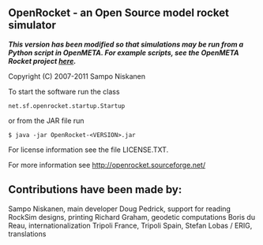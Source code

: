 
OpenRocket - an Open Source model rocket simulator
--------------------------------------------------
**_This version has been modified so that simulations may be run from a Python script in OpenMETA.
For example scripts, see the OpenMETA Rocket project [here](https://github.com/metamorph-inc/openmeta-rocket)._**

Copyright (C) 2007-2011  Sampo Niskanen

To start the software run the class 

    net.sf.openrocket.startup.Startup

or from the JAR file run

    $ java -jar OpenRocket-<VERSION>.jar
    

For license information see the file LICENSE.TXT.

For more information see http://openrocket.sourceforge.net/

Contributions have been made by:
--------------------------------

Sampo Niskanen, main developer
Doug Pedrick, support for reading RockSim designs, printing
Richard Graham, geodetic computations
Boris du Reau, internationalization
Tripoli France, Tripoli Spain, Stefan Lobas / ERIG, translations

